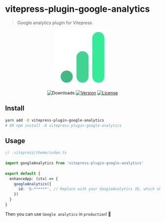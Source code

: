 # vitepress-plugin-google-analytics

> Google analytics plugin for Vitepress

<p align="center">
  <a href="https://github.com/ZhongxuYang/vitepress-plugin-google-analytics.git" target="_blank" rel="noopener noreferrer">
    <img width="180" src="./public/ic_analytics.svg" alt="vitepress-plugin-google-analytics logo">
  </a>
</p>
<p align="center">
  <img src="https://img.shields.io/npm/dm/vitepress-plugin-google-analytics.svg" alt="Downloads"></a>
  <a href="https://www.npmjs.com/package/vitepress-plugin-google-analytics"><img src="https://img.shields.io/npm/v/vitepress-plugin-google-analytics.svg" alt="Version"></a>
  <a href="https://github.com/vuejs/vitepress-plugin-google-analytics/blob/master/LICENSE"><img src="https://img.shields.io/npm/l/vitepress-plugin-google-analytics.svg" alt="License"></a>
</p>

## Install
```sh
yarn add -D vitepress-plugin-google-analytics
# OR npm install -D vitepress-plugin-google-analytics
```

## Usage
```ts
// .vitepress/theme/index.ts

import googleAnalytics from 'vitepress-plugin-google-analytics'

export default {
  enhanceApp: (ctx) => {
    googleAnalytics({
      id: 'G-******', // Replace with your GoogleAnalytics ID, which should start with the 'G-'
    })
  }
}
```

Then you can use `Google analytics` in `production`! 🎉